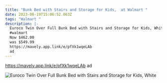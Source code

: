 ```yaml
---
title: "Bunk Bed with Stairs and Storage for Kids,  at Walmart "
date: 2023-06-19T15:06:52.063Z
tags: "Walmart "
description: |-
  Euroco Twin Over Full Bunk Bed with Stairs and Storage for Kids, White
  #walmart 
  Now $462.00
  was $549.99 
  https://mavely.app.link/e/pfXk1wqeLAb 
  ad
---
```

https://mavely.app.link/e/pfXk1wqeLAb 
ad

![Euroco Twin Over Full Bunk Bed with Stairs and Storage for Kids, White](https://i5.walmartimages.com/asr/9c51b382-77cc-4d26-b706-f6cb836025d6.1340b36d237563776b582b4969e0caa0.jpeg?odnHeight=612&odnWidth=612&odnBg=FFFFFF)

<!--EndFragment-->